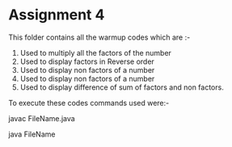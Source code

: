 # Assignment 4
 This folder contains all the warmup codes which are :- 
 1. Used to multiply all the factors of the number
 2. Used to display factors in Reverse order
 3. Used to display non factors of a number
 4. Used to display non factors of a number
 5. Used to display difference of sum of factors and non factors.
 
 To execute these codes commands used were:- 
 
 javac FileName.java 
 
 java FileName
